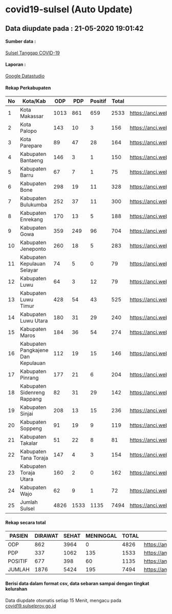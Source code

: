 
# covid19-sulsel (Auto Update)

## Data diupdate pada : 21-05-2020 19:01:42

#### Sumber data :
[Sulsel Tanggap COVID-19](https://covid19.sulselprov.go.id)

#### Laporan :
[Google Datastudio](https://datastudio.google.com/s/jythWGc1j4w)

#### Rekap Perkabupaten 
|No|Kota/Kab|ODP|PDP|Positif|Total|Link|
| --- | --- | --- | --- | --- | --- | --- |
|1|Kota Makassar|1013|861|659|2533|https://anci.web.id/cor/kota_makassar|
|2|Kota Palopo|143|10|3|156|https://anci.web.id/cor/kota_palopo|
|3|Kota Parepare|89|47|28|164|https://anci.web.id/cor/kota_parepare|
|4|Kabupaten Bantaeng|146|3|1|150|https://anci.web.id/cor/kabupaten_bantaeng|
|5|Kabupaten Barru|67|7|1|75|https://anci.web.id/cor/kabupaten_barru|
|6|Kabupaten Bone|298|19|11|328|https://anci.web.id/cor/kabupaten_bone|
|7|Kabupaten Bulukumba|252|37|11|300|https://anci.web.id/cor/kabupaten_bulukumba|
|8|Kabupaten Enrekang|170|13|5|188|https://anci.web.id/cor/kabupaten_enrekang|
|9|Kabupaten Gowa|359|249|96|704|https://anci.web.id/cor/kabupaten_gowa|
|10|Kabupaten Jeneponto|260|18|5|283|https://anci.web.id/cor/kabupaten_jeneponto|
|11|Kabupaten Kepulauan Selayar|74|5|0|79|https://anci.web.id/cor/kabupaten_kepulauan_selayar|
|12|Kabupaten Luwu|64|3|12|79|https://anci.web.id/cor/kabupaten_luwu|
|13|Kabupaten Luwu Timur|428|54|43|525|https://anci.web.id/cor/kabupaten_luwu_timur|
|14|Kabupaten Luwu Utara|180|31|29|240|https://anci.web.id/cor/kabupaten_luwu_utara|
|15|Kabupaten Maros|184|36|54|274|https://anci.web.id/cor/kabupaten_maros|
|16|Kabupaten Pangkajene Dan Kepulauan|112|19|15|146|https://anci.web.id/cor/kabupaten_pangkajene_dan_kepulauan|
|17|Kabupaten Pinrang|177|21|6|204|https://anci.web.id/cor/kabupaten_pinrang|
|18|Kabupaten Sidenreng Rappang|82|31|29|142|https://anci.web.id/cor/kabupaten_sidenreng_rappang|
|19|Kabupaten Sinjai|208|13|15|236|https://anci.web.id/cor/kabupaten_sinjai|
|20|Kabupaten Soppeng|91|19|9|119|https://anci.web.id/cor/kabupaten_soppeng|
|21|Kabupaten Takalar|51|22|8|81|https://anci.web.id/cor/kabupaten_takalar|
|22|Kabupaten Tana Toraja|147|4|3|154|https://anci.web.id/cor/kabupaten_tana_toraja|
|23|Kabupaten Toraja Utara|160|2|0|162|https://anci.web.id/cor/kabupaten_toraja_utara|
|24|Kabupaten Wajo|62|9|1|72|https://anci.web.id/cor/kabupaten_wajo|
|25|Jumlah Sulsel|4826|1533|1135|7494|https://anci.web.id/cor/jumlah_sulsel|

#### Rekap secara total

| PASIEN | DIRAWAT | SEHAT | MENINGGAL | TOTAL | LINK |
| ---- | -------- | ---- | ---- |  ---- | ---- |
| ODP | 862 | 3964 | 0 | 4826 | https://anci.web.id/cor/odp_detail.html |
| PDP | 337 | 1062 | 135 | 1533 | https://anci.web.id/cor/pdp_detail.html |
| POSITIF | 677 | 398 | 60 | 1135 | https://anci.web.id/cor/positif_detail.html |
| JUMLAH | 1876 | 5424 | 195 | 7494 | https://anci.web.id/cor/jumlah_sulsel/ |

 
#### Berisi data dalam format csv, data sebaran sampai dengan tingkat kelurahan

Data diupdate otomatis setiap 15 Menit, mengacu pada [covid19.sulselprov.go.id](https://covid19.sulselprov.go.id)

